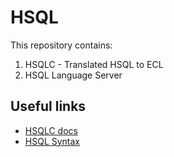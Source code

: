 # HSQL

This repository contains:
1. HSQLC - Translated HSQL to ECL
2. HSQL Language Server 

## Useful links

- [HSQLC docs](hsql/README.md)
- [HSQL Syntax](hsql/docs/syntax.md)